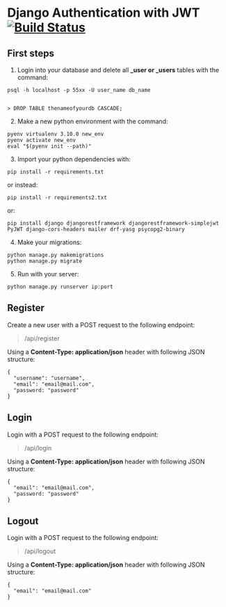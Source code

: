 # Django Authentication with JWT [![Build Status](https://app.travis-ci.com/HazeMSR/Django-Auth-with-JWT.svg?branch=main)](https://app.travis-ci.com/HazeMSR/Django-Auth-with-JWT)

## First steps

1. Login into your database and delete all **_user or _users** tables with the command:
```
psql -h localhost -p 55xx -U user_name db_name


> DROP TABLE thenameofyourdb CASCADE;
```

2. Make a new python environment with the command:
```
pyenv virtualenv 3.10.0 new_env
pyenv activate new_env
eval "$(pyenv init --path)"
```
3. Import your python dependencies with:
```
pip install -r requirements.txt
```

or instead:
```
pip install -r requirements2.txt
```

or:
```
pip install django djangorestframework djangorestframework-simplejwt PyJWT django-cors-headers mailer drf-yasg psycopg2-binary
```

4. Make your migrations:
```
python manage.py makemigrations
python manage.py migrate
```

5. Run with your server:
```
python manage.py runserver ip:port
```

## Register

Create a new user with a POST request to the following endpoint:
> /api/register

Using a **Content-Type: application/json** header with following JSON structure:

```
{
  "username": "username",
  "email": "email@mail.com",
  "password: "password"
}
```

## Login

Login with a POST request to the following endpoint:
> /api/login

Using a **Content-Type: application/json** header with following JSON structure:

```
{
  "email": "email@mail.com",
  "password: "password"
}
```


## Logout

Login with a POST request to the following endpoint:
> /api/logout

Using a **Content-Type: application/json** header with following JSON structure:

```
{
  "email": "email@mail.com"
}
```
